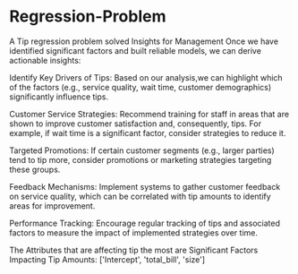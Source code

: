 # Regression-Problem
A Tip regression problem solved
Insights for Management
Once we have identified significant factors and built reliable models, we can derive actionable insights:

Identify Key Drivers of Tips: Based on our analysis,we can highlight which of the factors (e.g., service quality, wait time, customer demographics) significantly influence tips.

Customer Service Strategies: Recommend training for staff in areas that are shown to improve customer satisfaction and, consequently, tips. For example, if wait time is a significant factor, consider strategies to reduce it.

Targeted Promotions: If certain customer segments (e.g., larger parties) tend to tip more, consider promotions or marketing strategies targeting these groups.

Feedback Mechanisms: Implement systems to gather customer feedback on service quality, which can be correlated with tip amounts to identify areas for improvement.

Performance Tracking: Encourage regular tracking of tips and associated factors to measure the impact of implemented strategies over time.

The Attributes that are affecting tip the most are
Significant Factors Impacting Tip Amounts:
['Intercept', 'total_bill', 'size']
